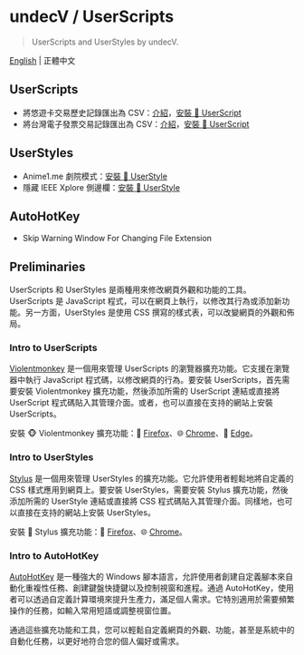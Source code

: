 # undecV / UserScripts

> UserScripts and UserStyles by undecV.

[English](./README.md) | 正體中文

## UserScripts

- 將悠遊卡交易歷史記錄匯出為 CSV：[介紹][EasyCardCSV]，[安裝 🔱 UserScript][EasyCardCSV.user.js]
- 將台灣電子發票交易記錄匯出為 CSV：[介紹][EInvoiceCSV]，[安裝 🔱 UserScript][EInvoiceCSV.user.js]

## UserStyles

- Anime1.me 劇院模式：[安裝 🎨 UserStyle][Anime1Theater.user.css]
- 隱藏 IEEE Xplore 側邊欄：[安裝 🎨 UserStyle][HideIEEEXploreSidebar.user.css]

## AutoHotKey

- Skip Warning Window For Changing File Extension

[EasyCardCSV]: ./UserScripts/EasyCardCSV/
[EasyCardCSV.user.js]: https://raw.githubusercontent.com/undecV/UserScripts/main/UserScripts/EasyCardCSV/EasyCardCSV.user.js
[EInvoiceCSV]: ./UserScripts/EInvoiceCSV/
[EInvoiceCSV.user.js]: https://raw.githubusercontent.com/undecV/UserScripts/main/UserScripts/EInvoiceCSV/EInvoiceCSV.user.js
[Anime1Theater.user.css]: https://raw.githubusercontent.com/undecV/UserScripts/main/UserStyles/Anime1Theater/Anime1Theater.user.css
[HideIEEEXploreSidebar.user.css]: https://raw.githubusercontent.com/undecV/UserScripts/main/UserStyles/Miscellaneous/HideIEEEXploreSidebar.user.css

## Preliminaries

UserScripts 和 UserStyles 是兩種用來修改網頁外觀和功能的工具。UserScripts 是 JavaScript 程式，可以在網頁上執行，以修改其行為或添加新功能。另一方面，UserStyles 是使用 CSS 撰寫的樣式表，可以改變網頁的外觀和佈局。

### Intro to UserScripts

[Violentmonkey][] 是一個用來管理 UserScripts 的瀏覽器擴充功能。它支援在瀏覽器中執行 JavaScript 程式碼，以修改網頁的行為。要安裝 UserScripts，首先需要安裝 Violentmonkey 擴充功能，然後添加所需的 UserScript 連結或直接將 UserScript 程式碼貼入其管理介面。或者，也可以直接在支持的網站上安裝 UserScripts。

安裝 🐵 Violentmonkey 擴充功能：🦊 [Firefox][Violentmonkey:Firefox]、🌐 [Chrome][Violentmonkey:Chrome]、🌊 [Edge][Violentmonkey:Edge]。

### Intro to UserStyles

[Stylus][] 是一個用來管理 UserStyles 的擴充功能。它允許使用者輕鬆地將自定義的 CSS 樣式應用到網頁上。要安裝 UserStyles，需要安裝 Stylus 擴充功能，然後添加所需的 UserStyle 連結或直接將 CSS 程式碼貼入其管理介面。同樣地，也可以直接在支持的網站上安裝 UserStyles。

安裝 🎨 Stylus 擴充功能：🦊 [Firefox][Stylus:Firefox]、🌐 [Chrome][Stylus:Chrome]。

### Intro to AutoHotKey

[AutoHotKey](https://www.autohotkey.com/) 是一種強大的 Windows 腳本語言，允許使用者創建自定義腳本來自動化重複性任務、創建鍵盤快捷鍵以及控制視窗和進程。通過 AutoHotKey，使用者可以透過自定義計算環境來提升生產力，滿足個人需求。它特別適用於需要頻繁操作的任務，如輸入常用短語或調整視窗位置。

通過這些擴充功能和工具，您可以輕鬆自定義網頁的外觀、功能，甚至是系統中的自動化任務，以更好地符合您的個人偏好或需求。

[Violentmonkey]: https://violentmonkey.github.io/
[Violentmonkey:Firefox]: https://addons.mozilla.org/firefox/addon/violentmonkey/
[Violentmonkey:Chrome]: https://chrome.google.com/webstore/detail/violent-monkey/jinjaccalgkegednnccohejagnlnfdag
[Violentmonkey:Edge]: https://microsoftedge.microsoft.com/addons/detail/eeagobfjdenkkddmbclomhiblgggliao
[Stylus]: https://add0n.com/stylus.html
[Stylus:Firefox]: https://addons.mozilla.org/firefox/addon/styl-us/
[Stylus:Chrome]: https://chrome.google.com/webstore/detail/stylus/clngdbkpkpeebahjckkjfobafhncgmne
